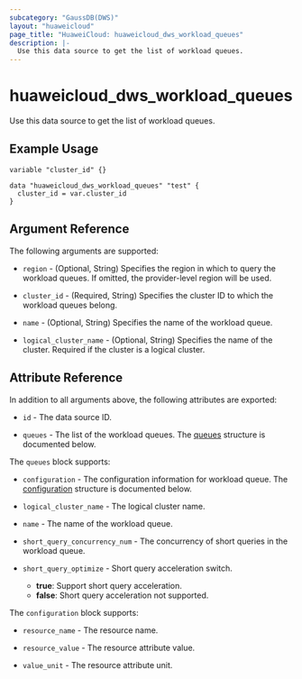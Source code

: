 ```yaml
---
subcategory: "GaussDB(DWS)"
layout: "huaweicloud"
page_title: "HuaweiCloud: huaweicloud_dws_workload_queues"
description: |-
  Use this data source to get the list of workload queues.
---
```


# huaweicloud_dws_workload_queues

Use this data source to get the list of workload queues.

## Example Usage

```hcl
variable "cluster_id" {}

data "huaweicloud_dws_workload_queues" "test" {
  cluster_id = var.cluster_id
}
```

## Argument Reference

The following arguments are supported:

* `region` - (Optional, String) Specifies the region in which to query the workload queues.
  If omitted, the provider-level region will be used.

* `cluster_id` - (Required, String) Specifies the cluster ID to which the workload queues belong.

* `name` - (Optional, String) Specifies the name of the workload queue.

* `logical_cluster_name` - (Optional, String) Specifies the name of the cluster. Required
  if the cluster is a logical cluster.

## Attribute Reference

In addition to all arguments above, the following attributes are exported:

* `id` - The data source ID.

* `queues` - The list of the workload queues.
  The [queues](#attrblock_queues) structure is documented below.

<a name="attrblock_queues"></a>
The `queues` block supports:

* `configuration` - The configuration information for workload queue.
  The [configuration](#attrblock_queues_configuration) structure is documented below.

* `logical_cluster_name` - The logical cluster name.

* `name` - The name of the workload queue.

* `short_query_concurrency_num` - The concurrency of short queries in the workload queue.

* `short_query_optimize` - Short query acceleration switch.
  + **true**: Support short query acceleration.
  + **false**: Short query acceleration not supported.

<a name="attrblock_queues_configuration"></a>
The `configuration` block supports:

* `resource_name` - The resource name.

* `resource_value` - The resource attribute value.

* `value_unit` - The resource attribute unit.
